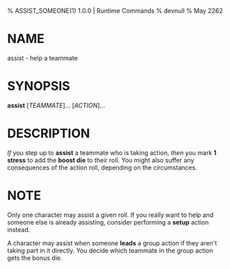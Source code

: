 % ASSIST_SOMEONE(1) 1.0.0 | Runtime Commands
% devnull
% May 2262

# NAME
assist - help a teammate

# SYNOPSIS
**assist** [*TEAMMATE*]... [*ACTION*]...

# DESCRIPTION
_If_ you step up to **assist** a teammate who is taking action, _then_ you mark **1 stress** to add the **boost die** to their roll. You might also suffer any consequences of the action roll, depending on the circumstances.
 
# NOTE
Only one character may assist a given roll. If you really want to help and someone else is already assisting, consider performing a **setup** action instead. 

A character may assist when someone **leads** a group action if they aren't taking part in it directly. You decide which teammate in the group action gets the bonus die.


